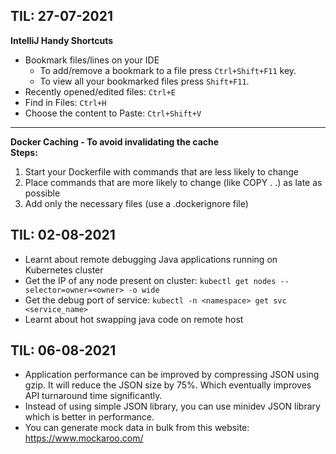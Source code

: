 ## TIL: 27-07-2021
**IntelliJ Handy Shortcuts**
* Bookmark files/lines on your IDE<br>
  * To add/remove a bookmark to a file press `Ctrl+Shift+F11` key.
  * To view all your bookmarked files press `Shift+F11`.
* Recently opened/edited files: `Ctrl+E`
* Find in Files: `Ctrl+H`
* Choose the content to Paste: `Ctrl+Shift+V`
---
**Docker Caching - To avoid invalidating the cache**<br>
**Steps:**
 1. Start your Dockerfile with commands that are less likely to change
 2. Place commands that are more likely to change (like COPY . .) as late as possible
 3. Add only the necessary files (use a .dockerignore file)

## TIL: 02-08-2021
- Learnt about remote debugging Java applications running on Kubernetes cluster
- Get the IP of any node present on cluster: `kubectl get nodes --selector=owner=<owner> -o wide`
- Get the debug port of service: `kubectl -n <namespace> get svc <service_name>`
- Learnt about hot swapping java code on remote host

## TIL: 06-08-2021
- Application performance can be improved by compressing JSON using gzip. It will reduce the JSON size by 75%. Which eventually improves API turnaround time significantly.
- Instead of using simple JSON library, you can use minidev JSON library which is better in performance.
- You can generate mock data in bulk from this website: https://www.mockaroo.com/
